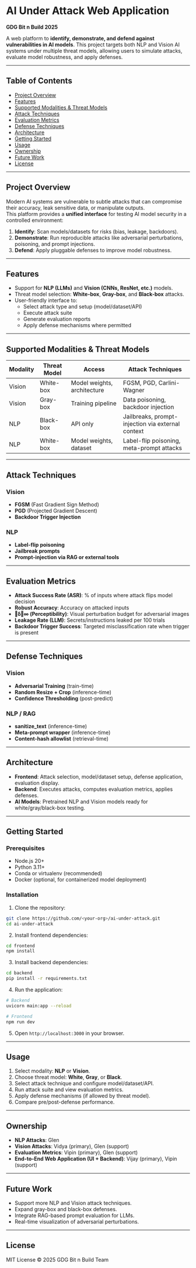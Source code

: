 # AI Under Attack Web Application
**GDG Bit n Build 2025**  

A web platform to **identify, demonstrate, and defend against vulnerabilities in AI models**. This project targets both NLP and Vision AI systems under multiple threat models, allowing users to simulate attacks, evaluate model robustness, and apply defenses.

---

## Table of Contents
- [Project Overview](#project-overview)
- [Features](#features)
- [Supported Modalities & Threat Models](#supported-modalities--threat-models)
- [Attack Techniques](#attack-techniques)
- [Evaluation Metrics](#evaluation-metrics)
- [Defense Techniques](#defense-techniques)
- [Architecture](#architecture)
- [Getting Started](#getting-started)
- [Usage](#usage)
- [Ownership](#ownership)
- [Future Work](#future-work)
- [License](#license)

---

## Project Overview
Modern AI systems are vulnerable to subtle attacks that can compromise their accuracy, leak sensitive data, or manipulate outputs.  
This platform provides a **unified interface** for testing AI model security in a controlled environment:

1. **Identify**: Scan models/datasets for risks (bias, leakage, backdoors).  
2. **Demonstrate**: Run reproducible attacks like adversarial perturbations, poisoning, and prompt injections.  
3. **Defend**: Apply pluggable defenses to improve model robustness.

---

## Features
- Support for **NLP (LLMs)** and **Vision (CNNs, ResNet, etc.)** models.  
- Threat model selection: **White-box**, **Gray-box**, and **Black-box** attacks.  
- User-friendly interface to:
  - Select attack type and setup (model/dataset/API)  
  - Execute attack suite  
  - Generate evaluation reports  
  - Apply defense mechanisms where permitted  

---

## Supported Modalities & Threat Models

| Modality | Threat Model | Access | Attack Techniques |
|----------|--------------|--------|-----------------|
| Vision   | White-box    | Model weights, architecture | FGSM, PGD, Carlini-Wagner |
| Vision   | Gray-box     | Training pipeline | Data poisoning, backdoor injection |
| NLP      | Black-box    | API only | Jailbreaks, prompt-injection via external context |
| NLP      | White-box    | Model weights, dataset | Label-flip poisoning, meta-prompt attacks |

---

## Attack Techniques

### Vision
- **FGSM** (Fast Gradient Sign Method)  
- **PGD** (Projected Gradient Descent)  
- **Backdoor Trigger Injection**

### NLP
- **Label-flip poisoning**  
- **Jailbreak prompts**  
- **Prompt-injection via RAG or external tools**

---

## Evaluation Metrics
- **Attack Success Rate (ASR)**: % of inputs where attack flips model decision  
- **Robust Accuracy**: Accuracy on attacked inputs  
- **‖δ‖∞ (Perceptibility)**: Visual perturbation budget for adversarial images  
- **Leakage Rate (LLM)**: Secrets/instructions leaked per 100 trials  
- **Backdoor Trigger Success**: Targeted misclassification rate when trigger is present

---

## Defense Techniques

### Vision
- **Adversarial Training** (train-time)  
- **Random Resize + Crop** (inference-time)  
- **Confidence Thresholding** (post-predict)

### NLP / RAG
- **sanitize_text** (inference-time)  
- **Meta-prompt wrapper** (inference-time)  
- **Content-hash allowlist** (retrieval-time)

---

## Architecture

- **Frontend**: Attack selection, model/dataset setup, defense application, evaluation display.  
- **Backend**: Executes attacks, computes evaluation metrics, applies defenses.  
- **AI Models**: Pretrained NLP and Vision models ready for white/gray/black-box testing.  

---

## Getting Started

### Prerequisites
- Node.js 20+  
- Python 3.11+  
- Conda or virtualenv (recommended)  
- Docker (optional, for containerized model deployment)

### Installation
1. Clone the repository:
```bash
git clone https://github.com/<your-org>/ai-under-attack.git
cd ai-under-attack
````

2. Install frontend dependencies:

```bash
cd frontend
npm install
```

3. Install backend dependencies:

```bash
cd backend
pip install -r requirements.txt
```

4. Run the application:

```bash
# Backend
uvicorn main:app --reload

# Frontend
npm run dev
```

5. Open `http://localhost:3000` in your browser.

---

## Usage

1. Select modality: **NLP** or **Vision**.
2. Choose threat model: **White**, **Gray**, or **Black**.
3. Select attack technique and configure model/dataset/API.
4. Run attack suite and view evaluation metrics.
5. Apply defense mechanisms (if allowed by threat model).
6. Compare pre/post-defense performance.

---

## Ownership

* **NLP Attacks**: Glen
* **Vision Attacks**: Vidya (primary), Glen (support)
* **Evaluation Metrics**: Vipin (primary), Glen (support)
* **End-to-End Web Application (UI + Backend)**: Vijay (primary), Vipin (support)

---

## Future Work

* Support more NLP and Vision attack techniques.
* Expand gray-box and black-box defenses.
* Integrate RAG-based prompt evaluation for LLMs.
* Real-time visualization of adversarial perturbations.

---

## License

MIT License © 2025 GDG Bit n Build Team
